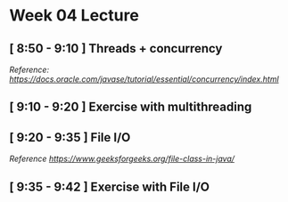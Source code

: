 # Week 04 Lecture

## [ 8:50 - 9:10 ] Threads + concurrency

*Reference: https://docs.oracle.com/javase/tutorial/essential/concurrency/index.html*

## [ 9:10 - 9:20 ] Exercise with multithreading

## [ 9:20 - 9:35 ] File I/O

*Reference https://www.geeksforgeeks.org/file-class-in-java/*

## [ 9:35 - 9:42 ] Exercise with File I/O


